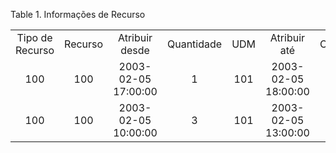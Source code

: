 <div id="d543396e1" class="table">

<div class="table-title">

Table 1. Informações de
Recurso

</div>

<div class="table-contents">

|                 |         |                     |            |     |                     |            |
| :-------------: | :-----: | :-----------------: | :--------: | :-: | :-----------------: | :--------: |
| Tipo de Recurso | Recurso |   Atribuir desde    | Quantidade | UDM |    Atribuir até     | Confirmado |
|       100       |   100   | 2003-02-05 17:00:00 |     1      | 101 | 2003-02-05 18:00:00 |     N      |
|       100       |   100   | 2003-02-05 10:00:00 |     3      | 101 | 2003-02-05 13:00:00 |     N      |

</div>

</div>
